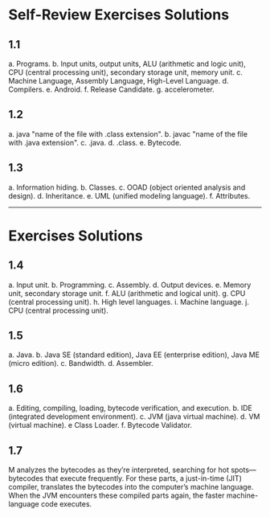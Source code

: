 
# Self-Review Exercises Solutions

## 1.1

a. Programs.
b. Input units, output units, ALU (arithmetic and logic unit), CPU (central processing unit), secondary storage unit, memory unit.
c. Machine Language, Assembly Language, High-Level Language.
d. Compilers.
e. Android.
f. Release Candidate.
g. accelerometer.

## 1.2

a. java "name of the file with .class extension".
b. javac "name of the file with .java extension".
c. .java.
d. .class.
e. Bytecode.

## 1.3

a. Information hiding.
b. Classes.
c. OOAD (object oriented analysis and design).
d. Inheritance.
e. UML (unified modeling language).
f. Attributes.

---

# Exercises Solutions

## 1.4

a. Input unit.
b. Programming.
c. Assembly.
d. Output devices.
e. Memory unit, secondary storage unit.
f. ALU (arithmetic and logical unit).
g. CPU (central processing unit).
h. High level languages.
i. Machine language.
j. CPU (central processing unit).

## 1.5

a. Java.
b. Java SE (standard edition), Java EE (enterprise edition), Java ME (micro edition).
c. Bandwidth.
d. Assembler.

## 1.6

a. Editing, compiling, loading, bytecode verification, and execution.
b. IDE (integrated development environment).
c. JVM (java virtual machine).
d. VM (virtual machine).
e Class Loader.
f. Bytecode Validator.

## 1.7

M analyzes the bytecodes as they’re interpreted, searching for hot spots—bytecodes that execute frequently. For these parts, a just-in-time
(JIT) compiler, translates the bytecodes into the
computer’s machine language. When the JVM encounters these compiled parts again, the
faster machine-language code executes.

